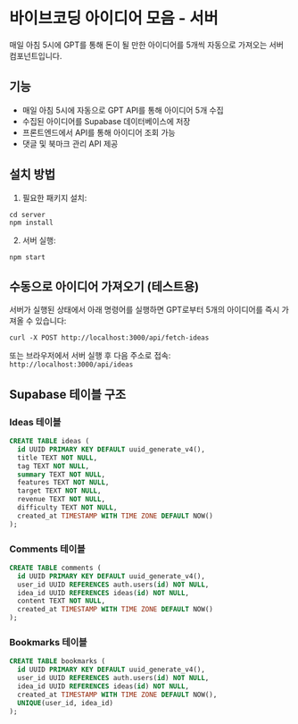 # 바이브코딩 아이디어 모음 - 서버

매일 아침 5시에 GPT를 통해 돈이 될 만한 아이디어를 5개씩 자동으로 가져오는 서버 컴포넌트입니다.

## 기능

- 매일 아침 5시에 자동으로 GPT API를 통해 아이디어 5개 수집
- 수집된 아이디어를 Supabase 데이터베이스에 저장
- 프론트엔드에서 API를 통해 아이디어 조회 가능
- 댓글 및 북마크 관리 API 제공

## 설치 방법

1. 필요한 패키지 설치:
```
cd server
npm install
```

2. 서버 실행:
```
npm start
```

## 수동으로 아이디어 가져오기 (테스트용)

서버가 실행된 상태에서 아래 명령어를 실행하면 GPT로부터 5개의 아이디어를 즉시 가져올 수 있습니다:

```
curl -X POST http://localhost:3000/api/fetch-ideas
```

또는 브라우저에서 서버 실행 후 다음 주소로 접속:
`http://localhost:3000/api/ideas`

## Supabase 테이블 구조

### Ideas 테이블
```sql
CREATE TABLE ideas (
  id UUID PRIMARY KEY DEFAULT uuid_generate_v4(),
  title TEXT NOT NULL,
  tag TEXT NOT NULL,
  summary TEXT NOT NULL,
  features TEXT NOT NULL,
  target TEXT NOT NULL,
  revenue TEXT NOT NULL,
  difficulty TEXT NOT NULL,
  created_at TIMESTAMP WITH TIME ZONE DEFAULT NOW()
);
```

### Comments 테이블
```sql
CREATE TABLE comments (
  id UUID PRIMARY KEY DEFAULT uuid_generate_v4(),
  user_id UUID REFERENCES auth.users(id) NOT NULL,
  idea_id UUID REFERENCES ideas(id) NOT NULL,
  content TEXT NOT NULL,
  created_at TIMESTAMP WITH TIME ZONE DEFAULT NOW()
);
```

### Bookmarks 테이블
```sql
CREATE TABLE bookmarks (
  id UUID PRIMARY KEY DEFAULT uuid_generate_v4(),
  user_id UUID REFERENCES auth.users(id) NOT NULL,
  idea_id UUID REFERENCES ideas(id) NOT NULL,
  created_at TIMESTAMP WITH TIME ZONE DEFAULT NOW(),
  UNIQUE(user_id, idea_id)
);
```

